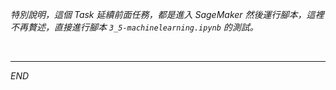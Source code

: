 _特別說明，這個 Task 延續前面任務，都是進入 SageMaker 然後運行腳本，這裡不再贅述，直接進行腳本 `3_5-machinelearning.ipynb` 的測試。_

<br>

___

_END_